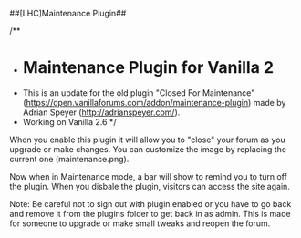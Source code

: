 ##[LHC]Maintenance Plugin##

/**
* # Maintenance Plugin for Vanilla 2 #
* This is an update for the old plugin "Closed For Maintenance" (https://open.vanillaforums.com/addon/maintenance-plugin) made by Adrian Speyer (http://adrianspeyer.com/).
* Working on Vanilla 2.6
*/

When you enable this plugin it will allow you to "close" your forum as you upgrade or make changes. You can customize the image by replacing the current one (maintenance.png).

Now when in Maintenance mode, a bar will show to remind you to turn off the plugin. When you disbale the plugin, visitors can access the site again.

Note: Be careful not to sign out with plugin enabled or you have to go back and remove it from the plugins folder to get back in as admin. This is made for someone to upgrade or make small tweaks and reopen the forum.
